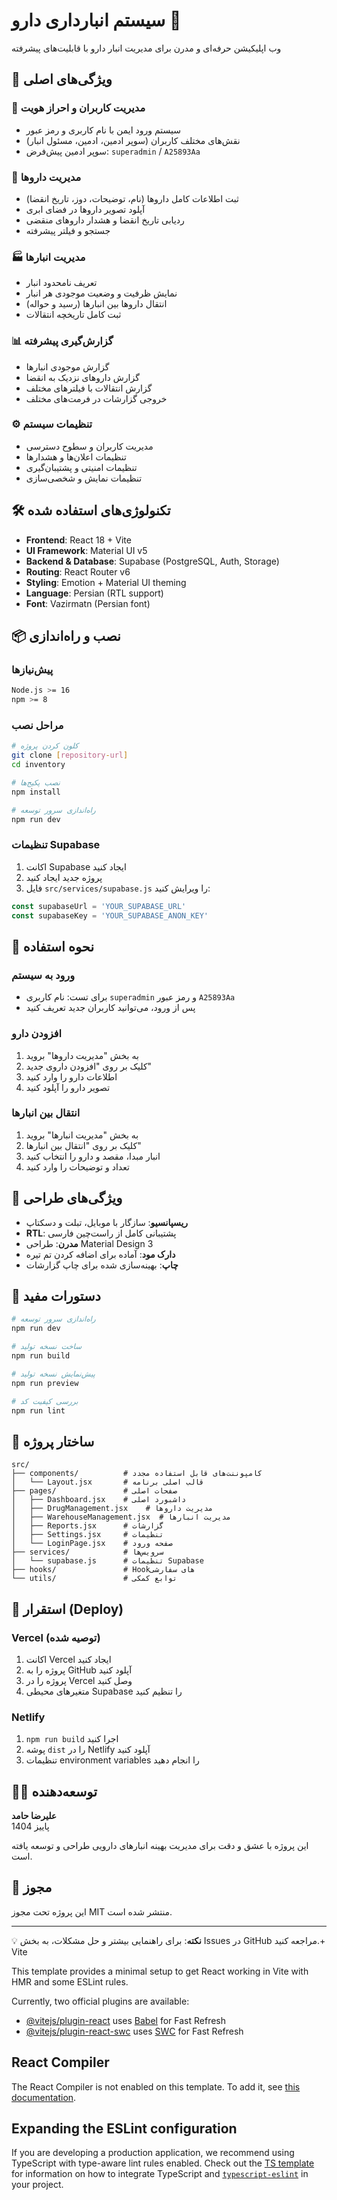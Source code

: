 # سیستم انبارداری دارو 💊

وب اپلیکیشن حرفه‌ای و مدرن برای مدیریت انبار دارو با قابلیت‌های پیشرفته

## 🚀 ویژگی‌های اصلی

### 🔐 مدیریت کاربران و احراز هویت
- سیستم ورود ایمن با نام کاربری و رمز عبور
- نقش‌های مختلف کاربران (سوپر ادمین، ادمین، مسئول انبار)
- سوپر ادمین پیش‌فرض: `superadmin` / `A25893Aa`

### 💊 مدیریت داروها
- ثبت اطلاعات کامل داروها (نام، توضیحات، دوز، تاریخ انقضا)
- آپلود تصویر داروها در فضای ابری
- ردیابی تاریخ انقضا و هشدار داروهای منقضی
- جستجو و فیلتر پیشرفته

### 🏭 مدیریت انبارها
- تعریف نامحدود انبار
- نمایش ظرفیت و وضعیت موجودی هر انبار
- انتقال داروها بین انبارها (رسید و حواله)
- ثبت کامل تاریخچه انتقالات

### 📊 گزارش‌گیری پیشرفته
- گزارش موجودی انبارها
- گزارش داروهای نزدیک به انقضا
- گزارش انتقالات با فیلترهای مختلف
- خروجی گزارشات در فرمت‌های مختلف

### ⚙️ تنظیمات سیستم
- مدیریت کاربران و سطوح دسترسی
- تنظیمات اعلان‌ها و هشدارها
- تنظیمات امنیتی و پشتیبان‌گیری
- تنظیمات نمایش و شخصی‌سازی

## 🛠 تکنولوژی‌های استفاده شده

- **Frontend**: React 18 + Vite
- **UI Framework**: Material UI v5
- **Backend & Database**: Supabase (PostgreSQL, Auth, Storage)
- **Routing**: React Router v6
- **Styling**: Emotion + Material UI theming
- **Language**: Persian (RTL support)
- **Font**: Vazirmatn (Persian font)

## 📦 نصب و راه‌اندازی

### پیش‌نیازها
```bash
Node.js >= 16
npm >= 8
```

### مراحل نصب
```bash
# کلون کردن پروژه
git clone [repository-url]
cd inventory

# نصب پکیج‌ها
npm install

# راه‌اندازی سرور توسعه
npm run dev
```

### تنظیمات Supabase
1. اکانت Supabase ایجاد کنید
2. پروژه جدید ایجاد کنید
3. فایل `src/services/supabase.js` را ویرایش کنید:
```javascript
const supabaseUrl = 'YOUR_SUPABASE_URL'
const supabaseKey = 'YOUR_SUPABASE_ANON_KEY'
```

## 🎯 نحوه استفاده

### ورود به سیستم
- برای تست: نام کاربری `superadmin` و رمز عبور `A25893Aa`
- پس از ورود، می‌توانید کاربران جدید تعریف کنید

### افزودن دارو
1. به بخش "مدیریت داروها" بروید
2. کلیک بر روی "افزودن داروی جدید"
3. اطلاعات دارو را وارد کنید
4. تصویر دارو را آپلود کنید

### انتقال بین انبارها
1. به بخش "مدیریت انبارها" بروید
2. کلیک بر روی "انتقال بین انبارها"
3. انبار مبدا، مقصد و دارو را انتخاب کنید
4. تعداد و توضیحات را وارد کنید

## 📱 ویژگی‌های طراحی

- **ریسپانسیو**: سازگار با موبایل، تبلت و دسکتاپ
- **RTL**: پشتیبانی کامل از راست‌چین فارسی
- **مدرن**: طراحی Material Design 3
- **دارک مود**: آماده برای اضافه کردن تم تیره
- **چاپ**: بهینه‌سازی شده برای چاپ گزارشات

## 🔧 دستورات مفید

```bash
# راه‌اندازی سرور توسعه
npm run dev

# ساخت نسخه تولید
npm run build

# پیش‌نمایش نسخه تولید
npm run preview

# بررسی کیفیت کد
npm run lint
```

## 📁 ساختار پروژه

```
src/
├── components/          # کامپوننت‌های قابل استفاده مجدد
│   └── Layout.jsx       # قالب اصلی برنامه
├── pages/               # صفحات اصلی
│   ├── Dashboard.jsx    # داشبورد اصلی
│   ├── DrugManagement.jsx    # مدیریت داروها
│   ├── WarehouseManagement.jsx  # مدیریت انبارها
│   ├── Reports.jsx      # گزارشات
│   ├── Settings.jsx     # تنظیمات
│   └── LoginPage.jsx    # صفحه ورود
├── services/            # سرویس‌ها
│   └── supabase.js      # تنظیمات Supabase
├── hooks/               # Hook‌های سفارشی
└── utils/               # توابع کمکی
```

## 🚀 استقرار (Deploy)

### Vercel (توصیه شده)
1. اکانت Vercel ایجاد کنید
2. پروژه را به GitHub آپلود کنید
3. پروژه را در Vercel وصل کنید
4. متغیرهای محیطی Supabase را تنظیم کنید

### Netlify
1. `npm run build` اجرا کنید
2. پوشه `dist` را در Netlify آپلود کنید
3. تنظیمات environment variables را انجام دهید

## 👨‍💻 توسعه‌دهنده

**علیرضا حامد**  
پاییز 1404  

این پروژه با عشق و دقت برای مدیریت بهینه انبارهای دارویی طراحی و توسعه یافته است.

## 📄 مجوز

این پروژه تحت مجوز MIT منتشر شده است.

---

💡 **نکته**: برای راهنمایی بیشتر و حل مشکلات، به بخش Issues در GitHub مراجعه کنید.+ Vite

This template provides a minimal setup to get React working in Vite with HMR and some ESLint rules.

Currently, two official plugins are available:

- [@vitejs/plugin-react](https://github.com/vitejs/vite-plugin-react/blob/main/packages/plugin-react) uses [Babel](https://babeljs.io/) for Fast Refresh
- [@vitejs/plugin-react-swc](https://github.com/vitejs/vite-plugin-react/blob/main/packages/plugin-react-swc) uses [SWC](https://swc.rs/) for Fast Refresh

## React Compiler

The React Compiler is not enabled on this template. To add it, see [this documentation](https://react.dev/learn/react-compiler/installation).

## Expanding the ESLint configuration

If you are developing a production application, we recommend using TypeScript with type-aware lint rules enabled. Check out the [TS template](https://github.com/vitejs/vite/tree/main/packages/create-vite/template-react-ts) for information on how to integrate TypeScript and [`typescript-eslint`](https://typescript-eslint.io) in your project.
